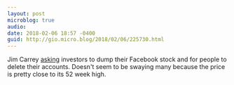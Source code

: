 ```yaml
---
layout: post
microblog: true
audio: 
date: 2018-02-06 18:57 -0400
guid: http://gio.micro.blog/2018/02/06/225730.html
---
```

Jim Carrey [asking](https://www.cnbc.com/2018/02/06/comedian-jim-carrey-delete-your-facebook-account-and-dump-the-stock.html?__source=facebook%7Ctech) investors to dump their Facebook stock and for people to delete their accounts. Doesn't seem to be swaying many because the price is pretty close to its 52 week high.
